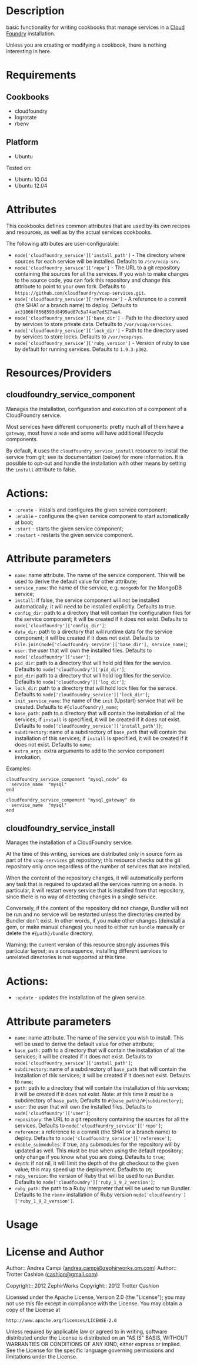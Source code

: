 Description
===========

basic functionality for writing cookbooks that manage services in a
[Cloud Foundry](http://www.cloudfoundry.org) installation.

Unless you are creating or modifying a cookbook, there is nothing interesting
in here.

Requirements
============

Cookbooks
---------

* cloudfoundry
* logrotate
* rbenv

Platform
--------

* Ubuntu

Tested on:

* Ubuntu 10.04
* Ubuntu 12.04

Attributes
==========

This cookbooks defines common attributes that are used by its own recipes and
resources, as well as by the actual services cookbooks.

The following attributes are user-configurable:

* `node['cloudfoundry_service']['install_path']` - The directory where sources
  for each service will be installed. Defaults to `/srv/vcap-srv`.
* `node['cloudfoundry_service']['repo']` - The URL to a git repository
  containing the sources for all the services. If you wish to make changes to
  the source code, you can fork this repository and change this attribute to
  point to your own fork. Defaults to
  `https://github.com/cloudfoundry/vcap-services.git`.
* `node['cloudfoundry_service']['reference']` - A reference to a commit (the
  SHA1 or a branch name) to deploy. Defaults to
  `ac31866f8568593d8499ad07c5a74ae7ed527aa4`.
* `node['cloudfoundry_service']['base_dir']` - Path to the directory used by
  services to store private data. Defaults to `/var/vcap/services`.
* `node['cloudfoundry_service']['lock_dir']` - Path to the directory used by
  services to store locks. Defaults to `/var/vcap/sys`.
* `node['cloudfoundry_service']['ruby_version']` - Version of ruby to use by
  default for running services. Defaults to `1.9.3-p362`.

Resources/Providers
===================

cloudfoundry\_service\_component
--------------------------------

Manages the installation, configuration and execution of a component of a CloudFoundry service.

Most services have different components: pretty much all of them have a `gateway`, most have a `node`
and some will have additional lifecycle components.

By default, it uses the `cloudfoundry_service_install` resource to install the service from git;
see its documentation (below) for more information. It is possible to opt-out and handle the
installation with other means by setting the `install` attribute to false.

# Actions:

* `:create` - installs and configures the given service component;
* `:enable` - configures the given service component to start automatically at boot;
* `:start` - starts the given service component;
* `:restart` - restarts the given service component.

# Attribute parameters

- `name`: name attribute. The name of the service component. This will be used to derive the default value for other attribute;
- `service_name`: the name of the service, e.g. `mongodb` for the MongoDB service;
- `install`: if false, the service component will not be installed automatically; it will need to be installed explicitly. Defaults to true.
- `config_dir`: path to a directory that will contain the configuration files for the service component; it will be created if it does not exist. Defaults to `node['cloudfoundry']['config_dir']`;
- `data_dir`: path to a directory that will runtime data for the service component; it will be created if it does not exist. Defaults to `File.join(node['cloudfoundry_service']['base_dir'], service_name)`;
- `user`: the user that will own the installed files. Defaults to `node['cloudfoundry']['user']`;
- `pid_dir`: path to a directory that will hold pid files for the service. Defaults to `node['cloudfoundry']['pid_dir']`;
- `pid_dir`: path to a directory that will hold log files for the service. Defaults to `node['cloudfoundry']['log_dir']`;
- `lock_dir`: path to a directory that will hold lock files for the service. Defaults to `node['cloudfoundry_service']['lock_dir']`;
- `init_service_name`: the name of the `init` (Upstart) service that will be created. Defaults to `#{cloudfoundry}_name`;
- `base_path`: path to a directory that will contain the installation of all the services; if `install` is specifiied, it will be created if it does not exist. Defaults to `node['cloudfoundry_service']['install_path']}`;
- `subdirectory`: name of a subdirectory of `base_path` that will contain the installation of this services; if `install` is specifiied, it will be created if it does not exist. Defaults to `name`;
- `extra_args`: extra arguments to add to the service component invokation.

Examples:

    cloudfoundry_service_component "mysql_node" do
      service_name  "mysql"
    end

    cloudfoundry_service_component "mysql_gateway" do
      service_name  "mysql"
    end

cloudfoundry\_service\_install
------------------------------

Manages the installation of a CloudFoundry service.

At the time of this writing, services are distributed only in source form as part of the
`vcap-services` git repository; this resource checks out the git repository only once regardless
of the number of services that are installed.

When the content of the repository changes, it will automatically perform any task that is
required to updated all the services running on a node. In particular, it will restart every
service that is installed from that repository, since there is no way of detecting changes in a
single service.

Conversely, if the content of the repository did not change, Bundler will not be run and no
service will be restarted unless the directories created by Bundler don't exist.
In other words, if you make other changes (deinstall a gem, or make manual changes) you need to
either run `bundle` manually or delete the `#{path}/bundle` directory.

Warning: the current version of this resource strongly assumes this particular layout; as a
consequence, installing different services to unrelated directories is not supported at this time.

# Actions:

* `:update` - updates the installation of the given service.

# Attribute parameters

- `name`: name attribute. The name of the service you wish to install. This will be used to derive the default value for other attribute;
- `base_path`: path to a directory that will contain the installation of all the services; it will be created if it does not exist. Defaults to `node['cloudfoundry_service']['install_path']`;
- `subdirectory`: name of a subdirectory of `base_path` that will contain the installation of this services; it will be created if it does not exist. Defaults to `name`;
- `path`: path to a directory that will contain the installation of this services; it will be created if it does not exist. Note: at this time it *must* be a subdirectory of `base_path`; Defaults to `#{base_path}/#{subdirectory}`;
- `user`: the user that will own the installed files. Defaults to `node['cloudfoundry']['user']`;
- `repository`: the URL to a git repository containing the sources for all the services. Defaults to `node['cloudfoundry_service']['repo']`;
- `reference`: a reference to a commit (the SHA1 or a branch name) to deploy. Defaults to `node['cloudfoundry_service']['reference']`;
- `enable_submodules`: if true, any submodules for the repository will by updated as well. This must be true when using the default repository; only change if you know what you are doing. Defaults to `true`;
- `depth`: if not nil, it will limit the depth of the git checkout to the given value; this may speed up the deployment. Defaults to `10`;
- `ruby_version`: the version of Ruby that will be used to run Bundler. Defaults to `node['cloudfoundry']['ruby_1_9_2_version']`;
- `ruby_path`: the path to a Ruby interpreter that will be used to run Bundler. Defaults to the `rbenv` installation of Ruby version `node['cloudfoundry']['ruby_1_9_2_version']`.

Usage
=====


License and Author
==================

Author:: Andrea Campi (<andrea.campi@zephirworks.om.com>)
Author:: Trotter Cashion (<cashion@gmail.com>)

Copyright:: 2012 ZephirWorks
Copyright:: 2012 Trotter Cashion

Licensed under the Apache License, Version 2.0 (the "License");
you may not use this file except in compliance with the License.
You may obtain a copy of the License at

    http://www.apache.org/licenses/LICENSE-2.0

Unless required by applicable law or agreed to in writing, software
distributed under the License is distributed on an "AS IS" BASIS,
WITHOUT WARRANTIES OR CONDITIONS OF ANY KIND, either express or implied.
See the License for the specific language governing permissions and
limitations under the License.
